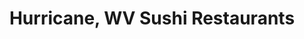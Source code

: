 ---
layout: city
title: Hurricane, WV Sushi Restaurants
permalink: /west-virginia/hurricane/
stateAbbr: WV
stateName: West Virginia
cityName: Hurricane

---